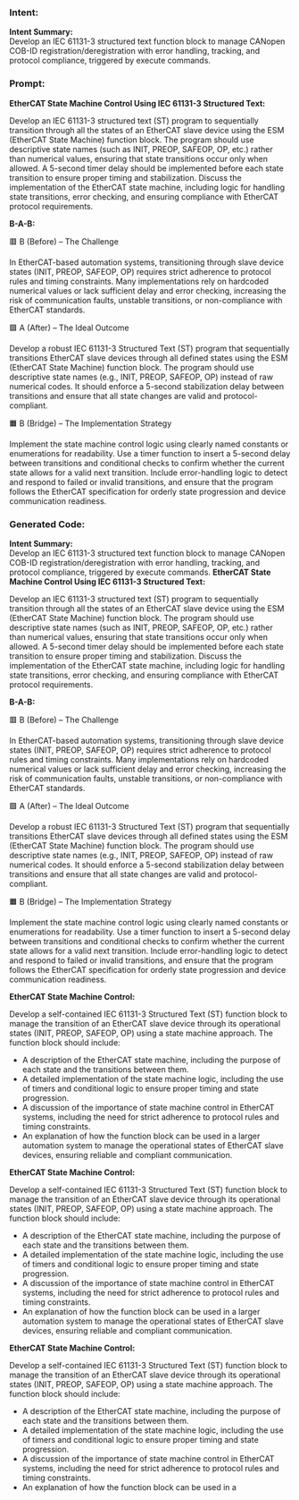 ### Intent:
**Intent Summary:**  
Develop an IEC 61131-3 structured text function block to manage CANopen COB-ID registration/deregistration with error handling, tracking, and protocol compliance, triggered by execute commands.

### Prompt:
**EtherCAT State Machine Control Using IEC 61131-3 Structured Text:**

Develop an IEC 61131-3 structured text (ST) program to sequentially transition through all the states of an EtherCAT slave device using the ESM (EtherCAT State Machine) function block. The program should use descriptive state names (such as INIT, PREOP, SAFEOP, OP, etc.) rather than numerical values, ensuring that state transitions occur only when allowed. A 5-second timer delay should be implemented before each state transition to ensure proper timing and stabilization. Discuss the implementation of the EtherCAT state machine, including logic for handling state transitions, error checking, and ensuring compliance with EtherCAT protocol requirements.

**B-A-B:**

🟥 B (Before) – The Challenge

In EtherCAT-based automation systems, transitioning through slave device states (INIT, PREOP, SAFEOP, OP) requires strict adherence to protocol rules and timing constraints. Many implementations rely on hardcoded numerical values or lack sufficient delay and error checking, increasing the risk of communication faults, unstable transitions, or non-compliance with EtherCAT standards.

🟩 A (After) – The Ideal Outcome

Develop a robust IEC 61131-3 Structured Text (ST) program that sequentially transitions EtherCAT slave devices through all defined states using the ESM (EtherCAT State Machine) function block. The program should use descriptive state names (e.g., INIT, PREOP, SAFEOP, OP) instead of raw numerical codes. It should enforce a 5-second stabilization delay between transitions and ensure that all state changes are valid and protocol-compliant.

🟧 B (Bridge) – The Implementation Strategy

Implement the state machine control logic using clearly named constants or enumerations for readability. Use a timer function to insert a 5-second delay between transitions and conditional checks to confirm whether the current state allows for a valid next transition. Include error-handling logic to detect and respond to failed or invalid transitions, and ensure that the program follows the EtherCAT specification for orderly state progression and device communication readiness.

### Generated Code:
**Intent Summary:**  
Develop an IEC 61131-3 structured text function block to manage CANopen COB-ID registration/deregistration with error handling, tracking, and protocol compliance, triggered by execute commands.
**EtherCAT State Machine Control Using IEC 61131-3 Structured Text:**

Develop an IEC 61131-3 structured text (ST) program to sequentially transition through all the states of an EtherCAT slave device using the ESM (EtherCAT State Machine) function block. The program should use descriptive state names (such as INIT, PREOP, SAFEOP, OP, etc.) rather than numerical values, ensuring that state transitions occur only when allowed. A 5-second timer delay should be implemented before each state transition to ensure proper timing and stabilization. Discuss the implementation of the EtherCAT state machine, including logic for handling state transitions, error checking, and ensuring compliance with EtherCAT protocol requirements.

**B-A-B:**

🟥 B (Before) – The Challenge

In EtherCAT-based automation systems, transitioning through slave device states (INIT, PREOP, SAFEOP, OP) requires strict adherence to protocol rules and timing constraints. Many implementations rely on hardcoded numerical values or lack sufficient delay and error checking, increasing the risk of communication faults, unstable transitions, or non-compliance with EtherCAT standards.

🟩 A (After) – The Ideal Outcome

Develop a robust IEC 61131-3 Structured Text (ST) program that sequentially transitions EtherCAT slave devices through all defined states using the ESM (EtherCAT State Machine) function block. The program should use descriptive state names (e.g., INIT, PREOP, SAFEOP, OP) instead of raw numerical codes. It should enforce a 5-second stabilization delay between transitions and ensure that all state changes are valid and protocol-compliant.

🟧 B (Bridge) – The Implementation Strategy

Implement the state machine control logic using clearly named constants or enumerations for readability. Use a timer function to insert a 5-second delay between transitions and conditional checks to confirm whether the current state allows for a valid next transition. Include error-handling logic to detect and respond to failed or invalid transitions, and ensure that the program follows the EtherCAT specification for orderly state progression and device communication readiness. 

**EtherCAT State Machine Control:**

Develop a self-contained IEC 61131-3 Structured Text (ST) function block to manage the transition of an EtherCAT slave device through its operational states (INIT, PREOP, SAFEOP, OP) using a state machine approach. The function block should include:

- A description of the EtherCAT state machine, including the purpose of each state and the transitions between them.
- A detailed implementation of the state machine logic, including the use of timers and conditional logic to ensure proper timing and state progression.
- A discussion of the importance of state machine control in EtherCAT systems, including the need for strict adherence to protocol rules and timing constraints.
- An explanation of how the function block can be used in a larger automation system to manage the operational states of EtherCAT slave devices, ensuring reliable and compliant communication.

**EtherCAT State Machine Control:**

Develop a self-contained IEC 61131-3 Structured Text (ST) function block to manage the transition of an EtherCAT slave device through its operational states (INIT, PREOP, SAFEOP, OP) using a state machine approach. The function block should include:

- A description of the EtherCAT state machine, including the purpose of each state and the transitions between them.
- A detailed implementation of the state machine logic, including the use of timers and conditional logic to ensure proper timing and state progression.
- A discussion of the importance of state machine control in EtherCAT systems, including the need for strict adherence to protocol rules and timing constraints.
- An explanation of how the function block can be used in a larger automation system to manage the operational states of EtherCAT slave devices, ensuring reliable and compliant communication.

**EtherCAT State Machine Control:**

Develop a self-contained IEC 61131-3 Structured Text (ST) function block to manage the transition of an EtherCAT slave device through its operational states (INIT, PREOP, SAFEOP, OP) using a state machine approach. The function block should include:

- A description of the EtherCAT state machine, including the purpose of each state and the transitions between them.
- A detailed implementation of the state machine logic, including the use of timers and conditional logic to ensure proper timing and state progression.
- A discussion of the importance of state machine control in EtherCAT systems, including the need for strict adherence to protocol rules and timing constraints.
- An explanation of how the function block can be used in a
